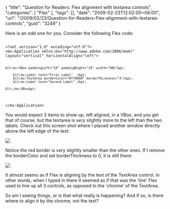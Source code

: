 {
	"title": "Question for Readers: Flex alignment with textarea controls",
	"categories": [
		"Flex"
	],
	"tags": [],
	"date": "2009-02-23T12:02:00+06:00",
	"url": "/2009/02/23/Question-for-Readers-Flex-alignment-with-textarea-controls",
	"guid": "3249"
}

Here is an odd one for you. Consider the following Flex code:

<code>
&lt;?xml version="1.0" encoding="utf-8"?&gt;
&lt;mx:Application xmlns:mx="http://www.adobe.com/2006/mxml" layout="vertical" horizontalAlign="left"&gt;
	
	&lt;mx:VBox paddingLeft="10" paddingRight="10" width="80%"&gt;
		
		&lt;mx:Label text="First Label"  /&gt;
		&lt;mx:TextArea borderColor="#ff0000" borderThickness="3"/&gt;
		&lt;mx:Label text="Second Label" /&gt;

	&lt;/mx:VBox&gt;
	
&lt;/mx:Application&gt;
</code>

You would expect 3 items to show up, left aligned, in a VBox, and you get that of course, but the textarea is <i>very</i> slightly more to the left than the two labels. Check out this screen shot where I placed another window directly above the left edge of the text:

<img src="https://static.raymondcamden.com/images//Picture 141.png">

Notice the red border is very slightly smaller than the other ones. If I remove the borderColor and set borderThickness to 0, it is still there:

<img src="https://static.raymondcamden.com/images/cfjedi//Picture 221.png">

It almost seems as if Flex is aligning by the text of the TextArea control. In other words, when I typed in there it seemed as if that was the 'line' Flex used to line up all 3 controls, as opposed to the 'chrome' of the TextArea.

So am I seeing things, or is that what really is happening? And if so, is there where to align it by the chrome, not the text?